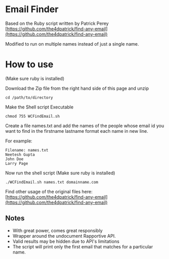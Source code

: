 Email Finder
==================
Based on the Ruby script written by Patrick Perey [https://github.com/the4dpatrick/find-any-email](https://github.com/the4dpatrick/find-any-email)

Modified to run on multiple names instead of just a single name.

How to use
===========

(Make sure ruby is installed)

Download the Zip file from the right hand side of this page and unzip

```
cd /path/to/directory
```

Make the Shell script Executable

```
chmod 755 WCFindEmail.sh 
```

Create a file names.txt and add the names of the people whose email id you want to find in the firstname lastname format each name in new line.

For example: 

    Filename: names.txt
    Neetesh Gupta
    John Doe
    Larry Page

Now run the shell script (Make sure ruby is installed)

```
./WCFindEmail.sh names.txt domainname.com
```


Find other usage of the original files here: [https://github.com/the4dpatrick/find-any-email](https://github.com/the4dpatrick/find-any-email)


Notes
-----
* With great power, comes great responsibly
* Wrapper around the undocument Rapportive API.
* Valid results may be hidden due to API's limitations
* The script will print only the first email that matches for a particular name.


